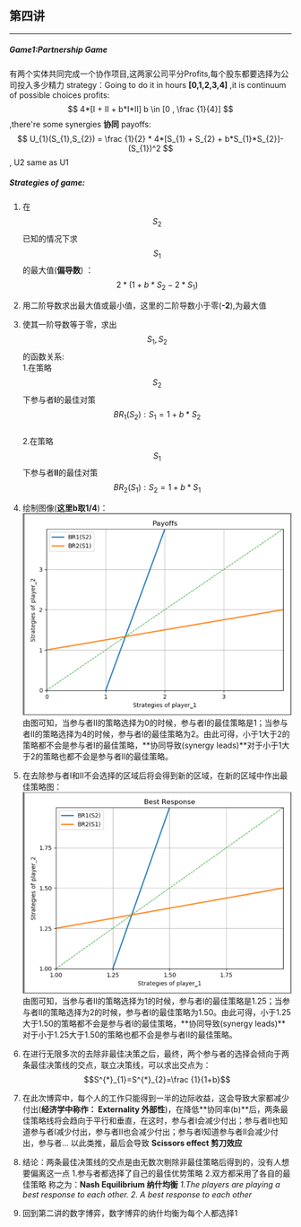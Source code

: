 

## 第四讲
---

##### Game1:Partnership Game
 有两个实体共同完成一个协作项目,这两家公司平分Profits,每个股东都要选择为公司投入多少精力
strategy：Going to do it in hours **[0,1,2,3,4]**   ,it is continuum of possible choices
profits: $$ 4*[I + II + b*I*II]  b \in [0 , \frac {1}{4}]  $$ ,there're some synergies **协同**
payoffs: $$ U_{1}(S_{1},S_{2}) = \frac {1}{2} * 4*[S_{1} + S_{2} + b*S_{1}*S_{2}]- (S_{1})^2  $$ , U2 same as U1

#####  Strategies of game:

1. 在$$S_{2}$$已知的情况下求$$S_{1}$$的最大值(**偏导数**) ：
$$2*(1 + b*S_{2} -2*S_{1})$$
2. 用二阶导数求出最大值或最小值，这里的二阶导数小于零(**-2**),为最大值
3. 使其一阶导数等于零，求出$$S_{1},S_{2}$$的函数关系:  
 1.在策略$$S_{2}$$下参与者**I**的最佳对策$$BR_{1}(S_{2}):S_{1}=1+b*S_{2}$$    
 2.在策略$$S_{1}$$下参与者**II**的最佳对策$$BR_{2}(S_{1}):S_{2}=1+b*S_{1}$$
4. 绘制图像(**这里b取1/4**)：
![Alt text](./第四讲.png)
由图可知，当参与者II的策略选择为0的时候，参与者I的最佳策略是1；当参与者II的策略选择为4的时候，参与者I的最佳策略为2。由此可得，小于1大于2的策略都不会是参与者I的最佳策略，**协同导致(synergy leads)**对于小于1大于2的策略也都不会是参与者II的最佳策略。
5. 在去除参与者I和II不会选择的区域后将会得到新的区域，在新的区域中作出最佳策略图：
![Alt text](./第四讲_1.png)
由图可知，当参与者II的策略选择为1的时候，参与者I的最佳策略是1.25；当参与者II的策略选择为2的时候，参与者I的最佳策略为1.50。由此可得，小于1.25大于1.50的策略都不会是参与者I的最佳策略，**协同导致(synergy leads)**对于小于1.25大于1.50的策略也都不会是参与者II的最佳策略。
6. 在进行无限多次的去除非最佳决策之后，最终，两个参与者的选择会倾向于两条最佳决策线的交点，联立决策线，可以求出交点为：
$$S^{*}_{1}=S^{*}_{2}=\frac {1}{1+b}$$
7. 在此次博弈中，每个人的工作只能得到一半的边际收益，这会导致大家都减少付出(**经济学中称作： Externality 外部性**)，在降低**协同率(b)**后，两条最佳策略线将会趋向于平行和垂直，在这时，参与者I会减少付出；参与者II也知道参与者I减少付出，参与者II也会减少付出；参与者I知道参与者II会减少付出，参与者...  以此类推，最后会导致 **Scissors effect 剪刀效应**
8. 结论：两条最佳决策线的交点是由无数次剔除非最佳策略后得到的，没有人想要偏离这一点
1.参与者都选择了自己的最佳优势策略
2.双方都采用了各自的最佳策略
称之为：**Nash Equilibrium  纳什均衡**
*1.The players are playing a best response to each other.  2. A best response to each other*

9. 回到第二讲的数字博弈，数字博弈的纳什均衡为每个人都选择1
